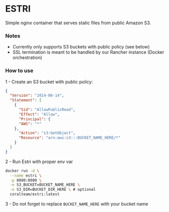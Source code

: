# ESTRI

Simple nginx container that serves static files from public Amazon S3.

### Notes

- Currently only supports S3 buckets with public policy (see below)
- SSL termination is meant to be handled by our Rancher instance (Docker orchestration)

### How to use

1 - Create an S3 bucket with public policy:

```json
{
  "Version": "2014-06-14",
  "Statement": [
    {
      "Sid": "AllowPublicRead",
      "Effect": "Allow",
      "Principal": {
      "AWS": "*"
    },
      "Action": "s3:GetObject",
      "Resource": "arn:aws:s3:::BUCKET_NAME_HERE/*"
    }
  ]
}
```

2 - Run Estri with proper env var

```sh
docker run -d \
  --name estri \
  -p 8080:8080 \
  -e S3_BUCKET=BUCKET_NAME_HERE \
  -e S3_DIR=BUCKET_DIR_HERE \ # optional
  coralteam/estri:latest
```

3 - Do not forget to replace `BUCKET_NAME_HERE` with your bucket name
